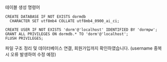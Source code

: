 테이블 생성 명령어
```
CREATE DATABASE IF NOT EXISTS dormdb
  CHARACTER SET utf8mb4 COLLATE utf8mb4_0900_ai_ci;

CREATE USER IF NOT EXISTS 'dorm'@'localhost' IDENTIFIED BY 'dormpw';
GRANT ALL PRIVILEGES ON dormdb.* TO 'dorm'@'localhost';
FLUSH PRIVILEGES;
```

파일 구조 정리 및 데이터베이스 연결, 회원가입까지 확인하였습니다.
(username 중복시 오류 발생하여 수정 예정)